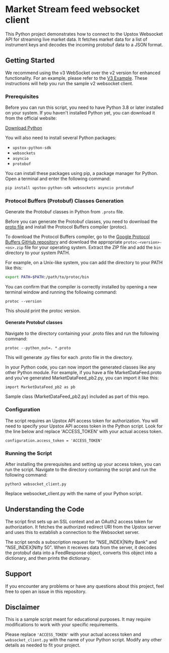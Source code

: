 # Market Stream feed websocket client

This Python project demonstrates how to connect to the Upstox Websocket API for streaming live market data. It fetches market data for a list of instrument keys and decodes the incoming protobuf data to a JSON format.

## Getting Started

We recommend using the v3 WebSocket over the v2 version for enhanced functionality. For an example, please refer to the [V3 Example](v3).
These instructions will help you run the sample v2 websocket client.

### Prerequisites

Before you can run this script, you need to have Python 3.8 or later installed on your system. If you haven't installed Python yet, you can download it from the official website:

[Download Python](https://www.python.org/downloads/)

You will also need to install several Python packages:

- `upstox-python-sdk`
- `websockets`
- `asyncio`
- `protobuf`

You can install these packages using pip, a package manager for Python. Open a terminal and enter the following command:

```sh
pip install upstox-python-sdk websockets asyncio protobuf
```

### Protocol Buffers (Protobuf) Classes Generation

Generate the Protobuf classes in Python from `.proto` file.

Before you can generate the Protobuf classes, you need to download the [proto file](https://assets.upstox.com/feed/market-data-feed/v1/MarketDataFeed.proto) and install the Protocol Buffers compiler (protoc).

To download the Protocol Buffers compiler, go to the [Google Protocol Buffers GitHub repository](https://github.com/protocolbuffers/protobuf/releases) and download the appropriate `protoc-<version>-<os>.zip` file for your operating system. Extract the ZIP file and add the `bin` directory to your system PATH.

For example, on a Unix-like system, you can add the directory to your PATH like this:

```bash
export PATH=$PATH:/path/to/protoc/bin
```

You can confirm that the compiler is correctly installed by opening a new terminal window and running the following command:

```
protoc --version
```

This should print the protoc version.

#### Generate Protobuf classes

Navigate to the directory containing your .proto files and run the following command:

```
protoc --python_out=. *.proto
```

This will generate .py files for each .proto file in the directory.

In your Python code, you can now import the generated classes like any other Python module. For example, if you have a file MarketDataFeed.proto and you've generated MarketDataFeed_pb2.py, you can import it like this:

```
import MarketDataFeed_pb2 as pb
```

Sample class (MarketDataFeed_pb2.py) included as part of this repo.

### Configuration

The script requires an Upstox API access token for authorization. You will need to specify your Upstox API access token in the Python script. Look for the line below and replace 'ACCESS_TOKEN' with your actual access token.

```
configuration.access_token = 'ACCESS_TOKEN'
```

### Running the Script

After installing the prerequisites and setting up your access token, you can run the script. Navigate to the directory containing the script and run the following command:

```
python3 websocket_client.py
```

Replace websocket_client.py with the name of your Python script.

## Understanding the Code

The script first sets up an SSL context and an OAuth2 access token for authorization. It fetches the authorized redirect URI from the Upstox server and uses this to establish a connection to the Websocket server.

The script sends a subscription request for "NSE_INDEX|Nifty Bank" and "NSE_INDEX|Nifty 50". When it receives data from the server, it decodes the protobuf data into a FeedResponse object, converts this object into a dictionary, and then prints the dictionary.

## Support

If you encounter any problems or have any questions about this project, feel free to open an issue in this repository.

## Disclaimer

This is a sample script meant for educational purposes. It may require modifications to work with your specific requirements.

Please replace `'ACCESS_TOKEN'` with your actual access token and `websocket_client.py` with the name of your Python script. Modify any other details as needed to fit your project.


